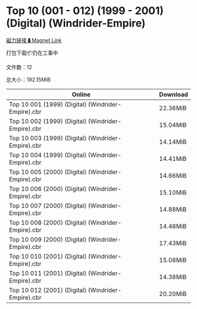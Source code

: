 # Top 10 (001 - 012) (1999 - 2001) (Digital) (Windrider-Empire)

[磁力链接⬇Magnet Link](magnet:?xt=urn:btih:7517b5b658a04ba616d6f34d161408a2ac8d56c8&dn=Top%2010%20%28001%20-%20012%29%20%281999%20-%202001%29%20%28Digital%29%20%28Windrider-Empire%29)

打包下载📦仍在工事中

文件数：12

总大小：192.15MiB

Online | Download
--- | ---
Top 10 001 (1999) (Digital) (Windrider-Empire).cbr | 22.36MiB
Top 10 002 (1999) (Digital) (Windrider-Empire).cbr | 15.04MiB
Top 10 003 (1999) (Digital) (Windrider-Empire).cbr | 14.14MiB
Top 10 004 (1999) (Digital) (Windrider-Empire).cbr | 14.41MiB
Top 10 005 (2000) (Digital) (Windrider-Empire).cbr | 14.66MiB
Top 10 006 (2000) (Digital) (Windrider-Empire).cbr | 15.10MiB
Top 10 007 (2000) (Digital) (Windrider-Empire).cbr | 14.88MiB
Top 10 008 (2000) (Digital) (Windrider-Empire).cbr | 14.48MiB
Top 10 009 (2000) (Digital) (Windrider-Empire).cbr | 17.43MiB
Top 10 010 (2001) (Digital) (Windrider-Empire).cbr | 15.08MiB
Top 10 011 (2001) (Digital) (Windrider-Empire).cbr | 14.38MiB
Top 10 012 (2001) (Digital) (Windrider-Empire).cbr | 20.20MiB